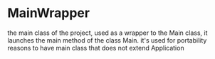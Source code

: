 # MainWrapper
the main class of the project, used as a wrapper to the Main class, it launches the main method of the class Main.
it's used for portability reasons to have main class that does not extend Application
